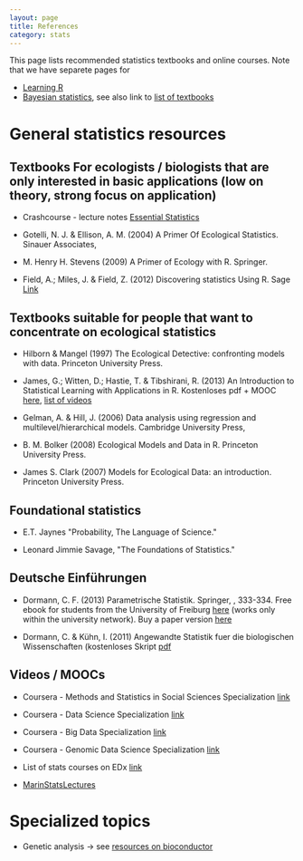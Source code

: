 ```yaml
---
layout: page
title: References
category: stats
---
```


This page lists recommended statistics textbooks and online courses. Note that we have separete pages for

* [Learning R](http://biometry.github.io/APES/R/R10-gettingStarted.html)
* [Bayesian statistics](http://biometry.github.io/APES/Hubs/hub-Bayes.html), see also link to [list of textbooks](https://github.com/florianhartig/LearningBayes/blob/master/LectureNotes/readings.md) 

# General statistics resources

## Textbooks For ecologists / biologists that are only interested in basic applications (low on theory, strong focus on application)

* Crashcourse - lecture notes [Essential Statistics](https://www.dropbox.com/s/s38ge7pjgf55qs1/EssentialStatistics.pdf?dl=0)

* Gotelli, N. J. & Ellison, A. M. (2004) A Primer Of Ecological Statistics. Sinauer Associates, 

* M. Henry H. Stevens (2009) A Primer of Ecology with R. Springer.

* Field, A.; Miles, J. & Field, Z. (2012) Discovering statistics Using R. Sage <a href="https://uk.sagepub.com/en-gb/eur/discovering-statistics-using-r/book236067" target="_blank">Link</a> 


## Textbooks suitable for people that want to concentrate on ecological statistics 

* Hilborn & Mangel (1997) The Ecological Detective: confronting models with data. Princeton University Press.

* James, G.; Witten, D.; Hastie, T. & Tibshirani, R. (2013) An Introduction to Statistical Learning with Applications in R. Kostenloses pdf + MOOC [here](http://www-bcf.usc.edu/~gareth/ISL/), [list of videos](http://www.r-bloggers.com/in-depth-introduction-to-machine-learning-in-15-hours-of-expert-videos/)

* Gelman, A. & Hill, J. (2006) Data analysis using regression and multilevel/hierarchical models. Cambridge University Press,

* B. M. Bolker (2008) Ecological Models and Data in R. Princeton University Press.

* James S. Clark (2007) Models for Ecological Data: an introduction. Princeton University Press.

## Foundational statistics

* E.T. Jaynes "Probability, The Language of Science." 

* Leonard Jimmie Savage, "The Foundations of Statistics." 

## Deutsche Einführungen

* Dormann, C. F. (2013) Parametrische Statistik. Springer, , 333-334. Free ebook for students from the University of Freiburg [here](http://link.springer.com.ezproxy.ub.uni-freiburg.de/book/10.1007/978-3-642-34786-3/page/1
) (works only within the university network). Buy a paper version [here](http://www.springer.com/springer+spektrum/statistik/statistik+f%C3%BCr+naturwissenschaft+medizin+%26+technik/book/978-3-642-34785-6)

* Dormann, C. & Kühn, I. (2011) Angewandte Statistik fuer die biologischen Wissenschaften (kostenloses Skript [pdf](https://www.biom.uni-freiburg.de/mitarbeiter/dormann/resolveuid/ed4f35206584421e7406414aa2d4470a)


## Videos / MOOCs

* Coursera - Methods and Statistics in Social Sciences Specialization [link](https://www.coursera.org/specializations/social-science)

* Coursera - Data Science Specialization [link](https://www.coursera.org/specializations/jhu-data-science)

* Coursera - Big Data Specialization [link](https://www.coursera.org/specializations/big-data)

* Coursera - Genomic Data Science Specialization [link](https://www.coursera.org/specializations/genomic-data-science)

* List of stats courses on EDx [link](https://www.edx.org/course?search_query=statistics)

* [MarinStatsLectures](http://www.youtube.com/channel/UCaNIxVagLhqupvUiDK01Mgg)


# Specialized topics

* Genetic analysis -> see [resources on bioconductor](https://bioconductor.org/help/course-materials/)




